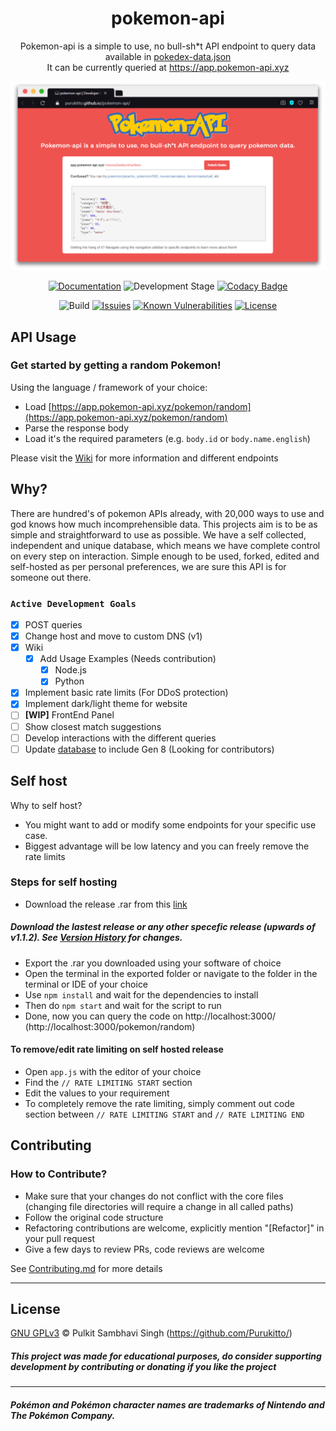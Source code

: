 <h1 align="center">pokemon-api</h1>


<div align="center">

Pokemon-api is a simple to use, no bull-sh*t API endpoint to query data available in [pokedex-data.json](https://github.com/Purukitto/pokemon-data.json) <br>
It can be currently queried at https://app.pokemon-api.xyz

<p align="center">  <a href="https://purukitto.github.io/pokemon-api/">
    <img alt="pokemon-API" src="wiki.png" width="728">
  </a>
</p>


[![Documentation](https://img.shields.io/badge/wiki-updated-red)](https://purukitto.github.io/pokemon-api/)
![Development Stage](https://img.shields.io/badge/version-v1.2.5-blue)
[![Codacy Badge](https://api.codacy.com/project/badge/Grade/d02ef50bf3f444bea0c886ac70a322d7)](https://app.codacy.com/manual/purukitto/pokemon-api?utm_source=github.com&utm_medium=referral&utm_content=Purukitto/pokemon-api&utm_campaign=Badge_Grade_Dashboard)

![Build](https://circleci.com/gh/Purukitto/pokemon-api.svg?style=shield)
[![Issuies](https://img.shields.io/github/issues/Purukitto/pokemon-api)](https://github.com/Purukitto/pokemon-api/issues)
[![Known Vulnerabilities](https://snyk.io/test/github/Purukitto/pokemon-api/badge.svg)](https://snyk.io/test/github/Purukitto/pokemon-api)
[![License](https://img.shields.io/github/license/Purukitto/pokemon-api)](https://github.com/Purukitto/pokemon-api/blob/master/LICENSE.md)

</div>

## API Usage
### Get started by getting a random Pokemon!
Using the language / framework of your choice:
- Load [https://app.pokemon-api.xyz/pokemon/random](https://app.pokemon-api.xyz/pokemon/random)
- Parse the response body
- Load it's the required parameters (e.g. `body.id` or `body.name.english`)

Please visit the [Wiki](https://purukitto.github.io/pokemon-api/) for more information and different endpoints

## Why?
There are hundred's of pokemon APIs already, with 20,000 ways to use and god knows how much incomprehensible data. This projects aim is to be as simple and straightforward to use as possible. We have a self collected, independent and unique database, which means we have complete control on every step on interaction. Simple enough to be used, forked, edited and self-hosted as per personal preferences, we are sure this API is for someone out there.

<!-- if link  changes update on https://github.com/tobiasbueschel/awesome-pokemon -->

### `Active Development Goals`
- [X] POST queries
- [X] Change host and move to custom DNS (v1)
- [X] Wiki
  - [X] Add Usage Examples (Needs contribution)
    - [X] Node.js
    - [X] Python
- [X] Implement basic rate limits (For DDoS protection)
- [X] Implement dark/light theme for website
- [ ] **[WIP]** FrontEnd Panel
- [ ] Show closest match suggestions
- [ ] Develop interactions with the different queries
- [ ] Update [database](https://github.com/Purukitto/pokemon-data.json) to include Gen 8 (Looking for contributors)

## Self host
Why to self host?
- You might want to add or modify some endpoints for your specific use case.
- Biggest advantage will be low latency and you can freely remove the rate limits

### Steps for self hosting
- Download the release .rar from this [link](https://drive.google.com/drive/folders/1uoYEMtLcPNEq_rI7MsCsSzIpu9vO405F?usp=sharing)
##### Download the lastest release or any other specefic release (upwards of v1.1.2). See [Version History](/versionHistory.md) for changes.
- Export the .rar you downloaded using your software of choice
- Open the terminal in the exported folder or navigate to the folder in the terminal or IDE of your choice
- Use `npm install` and wait for the dependencies to install
- Then do `npm start` and wait for the script to run
- Done, now you can query the code on http://localhost:3000/ (http://localhost:3000/pokemon/random)

#### To remove/edit rate limiting on self hosted release
- Open `app.js` with the editor of your choice
- Find the `// RATE LIMITING START` section
- Edit the values to your requirement
- To  completely remove the rate limiting, simply comment out code section between `// RATE LIMITING START` and `// RATE LIMITING END`

## Contributing
### How to Contribute?
* Make sure that your changes do not conflict with the core files (changing file directories will require a change in all called paths)
* Follow the original code structure
* Refactoring contributions are welcome, explicitly mention "[Refactor]" in your pull request
* Give a few days to review PRs, code reviews are welcome 

See [Contributing.md](/Contributing.md) for more details
<hr>

## License

[GNU GPLv3](https://github.com/Purukitto/pokemon-api/blob/master/LICENSE) © Pulkit Sambhavi Singh (https://github.com/Purukitto/)

##### This project was made for educational purposes, do consider supporting development by contributing or donating if you like the project

<hr>

##### Pokémon and Pokémon character names are trademarks of Nintendo and The Pokémon Company.
